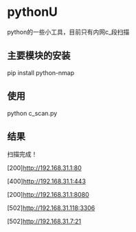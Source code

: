 # pythonU

python的一些小工具，目前只有内网c_段扫描


## 主要模块的安装

pip install python-nmap

## 使用

python c_scan.py

## 结果

扫描完成！

[200]http://192.168.31.1:80

[400]http://192.168.31.1:443

[200]http://192.168.31.1:8080

[502]http://192.168.31.118:3306

[502]http://192.168.31.7:21
